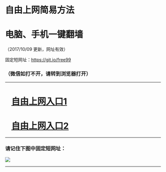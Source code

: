 ﻿# 自由上网简易方法

# 电脑、手机一键翻墙

（2017/10/09 更新，网址有效）

固定短网址：https://git.io/free99

### （微信如打不开，请转到浏览器打开）


***





# &nbsp;&nbsp; <a href="http://ft332128188.fwq-tz-1001.info/fwqtz01.html?t=10090011959 " target="_blank">自由上网入口1</a>
# &nbsp;&nbsp; <a href="http://ft2836418056.fwq-tz-1002.info/fwqtz02.html?t=100900111026 " target="_blank">自由上网入口2</a>
***

### 请记住下图中固定短网址：

<img src="https://s3-us-west-2.amazonaws.com/fwq-1001/yjfq-20170905okok.png" /> 


***

